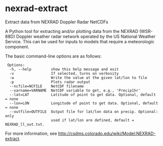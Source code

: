 # nexrad-extract
 Extract data from NEXRAD Doppler Radar NetCDFs

A Python tool for extracting and/or plotting data from the NEXRAD (WSR-88D) Doppler weather radar network operated by the US National Weather Service. This can be used for inputs to models that require a meteorologic component.
 
 The basic command-line options are as follows:
 ```
  Options:
   -h, --help         show this help message and exit
   -v                 If selected, turns on verbosity
   -w                 Write the value at the given lat/lon to file
   -p                 Plots radar output
   --ncfile=NCFILE    NetCDF filename
   --varname=VARNAME  NetCDF variable to get, e.g., 'Precip1hr'
   --lat=LAT          Latitude of point to get data. Optional, default = none
   --lon=LON          Longitude of point to get data. Optional, default = none
   --outfile=OUTFILE  Output file for lat/lon data on precip. Optional: only
                      used if lat/lon are defined, default = NEXRAD_ll_out.txt.
 ```
 
 For more information, see http://csdms.colorado.edu/wiki/Model:NEXRAD-extract.
